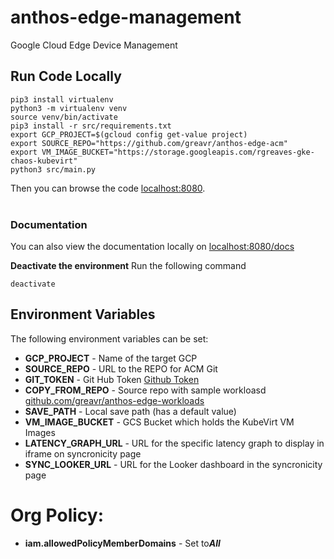 # anthos-edge-management
Google Cloud Edge Device Management

## Run Code Locally
```
pip3 install virtualenv
python3 -m virtualenv venv
source venv/bin/activate
pip3 install -r src/requirements.txt
export GCP_PROJECT=$(gcloud config get-value project)
export SOURCE_REPO="https://github.com/greavr/anthos-edge-acm"
export VM_IMAGE_BUCKET="https://storage.googleapis.com/rgreaves-gke-chaos-kubevirt"
python3 src/main.py
```
Then you can browse the code [localhost:8080](http://localhost:8080).<br /><br />

### Documentation ###
You can also view the documentation locally on [localhost:8080/docs](http://localhost:8080)


**Deactivate the environment** 
Run the following command
```
deactivate
```


## Environment Variables ##
The following environment variables can be set:
  - **GCP_PROJECT** - Name of the target GCP
  - **SOURCE_REPO** - URL to the REPO for ACM Git
  - **GIT_TOKEN** - Git Hub Token [Github Token](https://docs.github.com/en/authentication/keeping-your-account-and-data-secure/creating-a-personal-access-token)
  - **COPY_FROM_REPO** - Source repo with sample workloasd [github.com/greavr/anthos-edge-workloads](https://github.com/greavr/anthos-edge-workloads)
  - **SAVE_PATH** - Local save path (has a default value)
  - **VM_IMAGE_BUCKET** - GCS Bucket which holds the KubeVirt VM Images
  - **LATENCY_GRAPH_URL** - URL for the specific latency graph to display in iframe on syncronicity page
  - **SYNC_LOOKER_URL** - URL for the Looker dashboard in the syncronicity page

# Org Policy:
- **iam.allowedPolicyMemberDomains** - Set to***All***